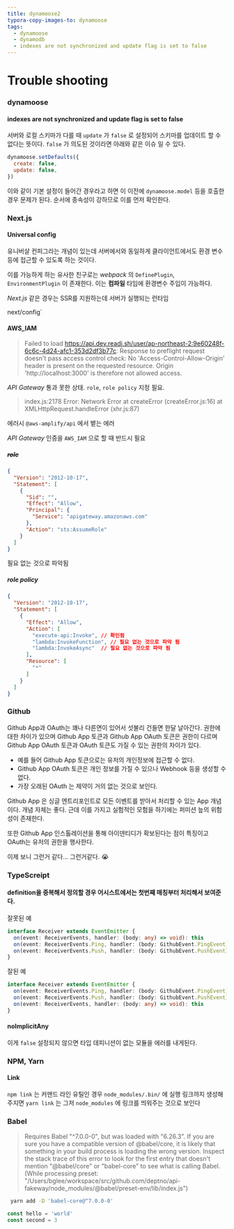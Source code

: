 ```yaml
---
title: dynamoose2
typora-copy-images-to: dynamoose
tags:
  - dynamoose
  - dynamodb
  - indexes are not synchronized and update flag is set to false
---
```


# Trouble shooting

### dynamoose

#### indexes are not synchronized and update flag is set to false

서버와 로컬 스키마가 다를 때 `update` 가 `false` 로 설정되어 스키마를 업데이트 할 수 없다는 뜻이다. `false` 가 의도된 것이라면 아래와 같은 이슈 일 수 있다.

```javascript
dynamoose.setDefaults({
  create: false,
  update: false,
})
```

이와 같이 기본 설정이 들어간 경우라고 하면 이 이전에 `dynamoose.model` 등을 호출한 경우 문제가 된다. 순서에 종속성이 강하므로 이를 먼저 확인한다.



### Next.js

#### Universal config

유니버살 컨피그라는 개념이 있는데 서버에서와 동일하게 클라이언트에서도 환경 변수 등에 접근할 수 있도록 하는 것이다.

이를 가능하게 하는 유사한 친구로는 *webpack* 의 `DefinePlugin`, `EnvironmentPlugin` 이 존재한다. 이는 **컴파일** 타임에 환경변수 주입이 가능하다.

*Next.js* 같은 경우는 SSR를 지원하는데 서버가 실행되는 런타임 

next/config`  



#### AWS_IAM

> Failed to load https://api.dev.readi.sh/user/ap-northeast-2:9e60248f-6c6c-4d24-afc1-353d2df3b77c: Response to preflight request doesn't pass access control check: No 'Access-Control-Allow-Origin' header is present on the requested resource. Origin 'http://localhost:3000' is therefore not allowed access.

*API Gateway* 통과 못한 상태. `role`, `role policy` 지정 필요.

> index.js:2178 Error: Network Error     at createError (createError.js:16)     at XMLHttpRequest.handleError (xhr.js:87)

에러시 `@aws-amplify/api` 에서 뱉는 에러

*API Gateway* 인증을 `AWS_IAM` 으로 할 때 반드시 필요

##### ~~role~~

```json
{
  "Version": "2012-10-17",
  "Statement": [
    {
      "Sid": "",
      "Effect": "Allow",
      "Principal": {
        "Service": "apigateway.amazonaws.com"
      },
      "Action": "sts:AssumeRole"
    }
  ]
}
```

필요 없는 것으로 파악됨

##### role policy

```json
{
  "Version": "2012-10-17",
  "Statement": [
    {
      "Effect": "Allow",
      "Action": [
        "execute-api:Invoke", // 확인됨
        "lambda:InvokeFunction", // 필요 없는 것으로 파악 됨
        "lambda:InvokeAsync"  // 필요 없는 것으로 파악 됨
      ],
      "Resource": [
        "*"
      ]
    }
  ]
}
```

### Github

Github App과 OAuth는 꽤나 다른면이 있어서 섯불리 건들면 한달 날아간다. 권한에 대한 차이가 있으며 Github App 토큰과 Github App OAuth 토큰은 권한이 다르며 Github App OAuth 토큰과 OAuth 토큰도 가질 수 있는 권한의 차이가 있다.

- 예를 들어 Github App 토큰으로는 유저의 개인정보에 접근할 수 없다.
- Github App OAuth 토큰은 개인 정보를 가질 수 있으나 Webhook 등을 생성할 수 없다.
- 가장 오래된 OAuth 는 제약이 거의 없는 것으로 보인다.

Github App 은 싱글 엔트리포인트로 모든 이벤트를 받아서 처리할 수 있는 App 개념이다. 개념 자체는 좋다. 근데 이를 가지고 실험적인 모험을 하기에는 퍼미션 늪의 위험성이 존재한다.

또한 Github App 인스톨레이션을 통해 아이덴티디가 확보된다는 점이 특징이고 OAuth는 유저의 권한을 행사한다.

이제 보니 그런거 같다… 그런거같다. :sob:

### TypeScreipt

#### definition을 중복해서 정의할 경우 어시스트에서는 첫번째 매칭부터 처리해서 보여준다.

잘못된 예

```typescript
interface Receiver extends EventEmitter {
  on(event: ReceiverEvents, handler: (body: any) => void): this
  on(event: ReceiverEvents.Ping, handler: (body: GithubEvent.PingEvent) => void): this
  on(event: ReceiverEvents.Push, handler: (body: GithubEvent.PushEvent) => void): this
}
```

잘된 예

```typescript
interface Receiver extends EventEmitter {
  on(event: ReceiverEvents.Ping, handler: (body: GithubEvent.PingEvent) => void): this
  on(event: ReceiverEvents.Push, handler: (body: GithubEvent.PushEvent) => void): this
  on(event: ReceiverEvents, handler: (body: any) => void): this
}
```

#### noImplicitAny

이게 `false` 설정되지 않으면 타입 데피니션이 없는 모듈을 에러를 내게된다.

### NPM, Yarn

#### Link

`npm link` 는 커맨드 라인 유틸인 경우 `node_modules/.bin/` 에 실행 링크까지 생성해주지면 `yarn link` 는 그저 `node_modules` 에 링크를 띄워주는 것으로 보인다

### Babel

>Requires Babel "^7.0.0-0", but was loaded with "6.26.3". If you are sure you have a compatible version of @babel/core, it is likely that something in your build process is loading the wrong version. Inspect the stack trace of this error to look for the first entry that doesn't mention "@babel/core" or "babel-core" to see what is calling Babel. (While processing preset: "/Users/bglee/workspace/src/github.com/deptno/api-fakeway/node_modules/@babel/preset-env/lib/index.js")

```sh
 yarn add -D 'babel-core@^7.0.0-0'
```

```javascript
const hello = 'world'
const second = 3
```
